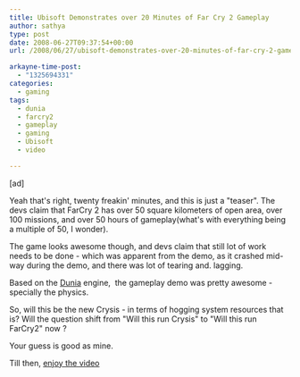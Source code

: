 ```yaml
---
title: Ubisoft Demonstrates over 20 Minutes of Far Cry 2 Gameplay
author: sathya
type: post
date: 2008-06-27T09:37:54+00:00
url: /2008/06/27/ubisoft-demonstrates-over-20-minutes-of-far-cry-2-gameplay/

arkayne-time-post:
  - "1325694331"
categories:
  - gaming
tags:
  - dunia
  - farcry2
  - gameplay
  - gaming
  - Ubisoft
  - video

---
```

[ad]

Yeah that's right, twenty freakin' minutes, and this is just a "teaser". The devs claim that FarCry 2 has over 50 square kilometers of open area, over 100 missions, and over 50 hours of gameplay(what's with everything being a multiple of 50, I wonder).

The game looks awesome though, and devs claim that still lot of work needs to be done - which was apparent from the demo, as it crashed mid-way during the demo, and there was lot of tearing and. lagging.

Based on the [Dunia][1] engine,  the gameplay demo was pretty awesome - specially the physics.

So, will this be the new Crysis - in terms of hogging system resources that is? Will the question shift from "Will this run Crysis" to "Will this run FarCry2" now ?

Your guess is good as mine.

Till then, [enjoy the video][2]

 [1]: https://www.farcry2-hq.com/news,54,far-cry-2-dunia-engine.htm
 [2]: https://www.shacknews.com/onearticle.x/53316
